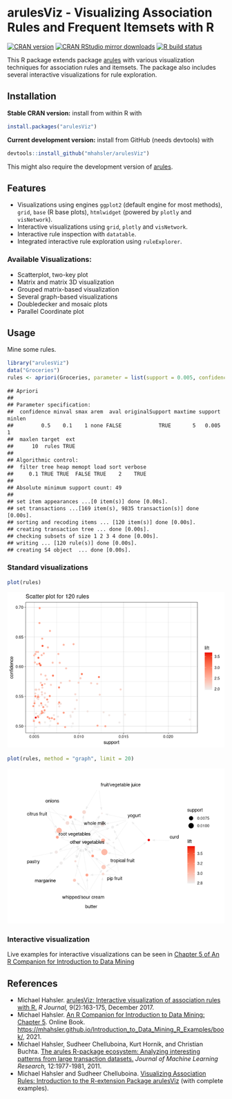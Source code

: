 arulesViz - Visualizing Association Rules and Frequent Itemsets with R
================

[![CRAN
version](https://www.r-pkg.org/badges/version/arulesViz)](https://cran.r-project.org/package=arulesViz)
[![CRAN RStudio mirror
downloads](https://cranlogs.r-pkg.org/badges/arulesViz)](https://cran.r-project.org/package=arulesViz)
[![R build
status](https://github.com/mhahsler/arulesViz/workflows/R-CMD-check/badge.svg)](https://github.com/mhahsler/arulesViz/actions)

This R package extends package
[arules](https://github.com/mhahsler/arules) with various visualization
techniques for association rules and itemsets. The package also includes
several interactive visualizations for rule exploration.

## Installation

**Stable CRAN version:** install from within R with

``` r
install.packages("arulesViz")
```

**Current development version:** install from GitHub (needs devtools)
with

``` r
devtools::install_github("mhahsler/arulesViz")
```

This might also require the development version of
[arules](https://github.com/mhahsler/arules).

## Features

-   Visualizations using engines `ggplot2` (default engine for most
    methods), `grid`, `base` (R base plots), `htmlwidget` (powered by
    `plotly` and `visNetwork`).
-   Interactive visualizations using `grid`, `plotly` and `visNetwork`.
-   Interactive rule inspection with `datatable`.
-   Integrated interactive rule exploration using `ruleExplorer`.

### Available Visualizations:

-   Scatterplot, two-key plot
-   Matrix and matrix 3D visualization
-   Grouped matrix-based visualization
-   Several graph-based visualizations
-   Doubledecker and mosaic plots
-   Parallel Coordinate plot

## Usage

Mine some rules.

``` r
library("arulesViz")
data("Groceries")
rules <- apriori(Groceries, parameter = list(support = 0.005, confidence = 0.5))
```

    ## Apriori
    ## 
    ## Parameter specification:
    ##  confidence minval smax arem  aval originalSupport maxtime support minlen
    ##         0.5    0.1    1 none FALSE            TRUE       5   0.005      1
    ##  maxlen target  ext
    ##      10  rules TRUE
    ## 
    ## Algorithmic control:
    ##  filter tree heap memopt load sort verbose
    ##     0.1 TRUE TRUE  FALSE TRUE    2    TRUE
    ## 
    ## Absolute minimum support count: 49 
    ## 
    ## set item appearances ...[0 item(s)] done [0.00s].
    ## set transactions ...[169 item(s), 9835 transaction(s)] done [0.00s].
    ## sorting and recoding items ... [120 item(s)] done [0.00s].
    ## creating transaction tree ... done [0.00s].
    ## checking subsets of size 1 2 3 4 done [0.00s].
    ## writing ... [120 rule(s)] done [0.00s].
    ## creating S4 object  ... done [0.00s].

### Standard visualizations

``` r
plot(rules)
```

![](inst/README_files/unnamed-chunk-5-1.png)<!-- -->

``` r
plot(rules, method = "graph", limit = 20)
```

![](inst/README_files/unnamed-chunk-6-1.png)<!-- -->

### Interactive visualization

Live examples for interactive visualizations can be seen in [Chapter 5
of An R Companion for Introduction to Data
Mining](https://mhahsler.github.io/Introduction_to_Data_Mining_R_Examples/book/association-analysis-basic-concepts-and-algorithms.html#interactive-visualizations)

## References

-   Michael Hahsler. [arulesViz: Interactive visualization of
    association rules with
    R.](https://journal.r-project.org/archive/2017/RJ-2017-047/RJ-2017-047.pdf)
    *R Journal,* 9(2):163-175, December 2017.
-   Michael Hahsler. [An R Companion for Introduction to Data Mining:
    Chapter
    5](https://mhahsler.github.io/Introduction_to_Data_Mining_R_Examples/book/association-analysis-basic-concepts-and-algorithms.html).
    Online Book.
    <https://mhahsler.github.io/Introduction_to_Data_Mining_R_Examples/book/>,
    2021.
-   Michael Hahsler, Sudheer Chelluboina, Kurt Hornik, and Christian
    Buchta. [The arules R-package ecosystem: Analyzing interesting
    patterns from large transaction
    datasets.](https://jmlr.csail.mit.edu/papers/v12/hahsler11a.html)
    *Journal of Machine Learning Research,* 12:1977-1981, 2011.
-   Michael Hahsler and Sudheer Chelluboina. [Visualizing Association
    Rules: Introduction to the R-extension Package
    arulesViz](https://cran.r-project.org/package=arulesViz/vignettes/arulesViz.pdf)
    (with complete examples).
